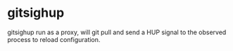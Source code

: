 # gitsighup
gitsighup run as a proxy, will git pull and send a HUP signal to the observed process to reload configuration.
